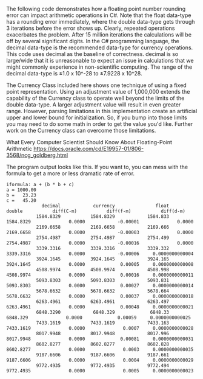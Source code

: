 The following code demonstrates how a floating point number rounding error can
impact arithmetic operations in C#. Note that the float data-type has a rounding
error immediately, where the double data-type gets through 3 iterations before
the error shows up. Clearly, repeated operations exacerbates the problem. After
15 million iterations the calculations will be off by several significant digits.
In the C# programming language, the decimal data-type is the recommended data-type
for currency operations. This code uses decimal as the baseline of correctness.
decimal is so large/wide that it is unreasonable to expect an issue in calculations
that we might commonly experience in non-scientific computing. The range of the
decimal data-type is ±1.0 x 10^-28 to ±7.9228 x 10^28. 

The Currency Class included here shows one technique of using a fixed point 
representation. Using an adjustment value of 1,000,000 extends the capability of
the Currency class to operate well beyond the limits of the double data-type.
A larger adjustment value will result in even greater range. However, parsing 
limitations in this implementation create an artificial upper and lower bound
for initialization. So, if you bump into those limits you may need to do some
math in order to get the value you'd like. Further work on the Currency class can overcome those limitations.
  
What Every Computer Scientist Should Know About Floating-Point Arithmetic
https://docs.oracle.com/cd/E19957-01/806-3568/ncg_goldberg.html

The program output looks like this. If you want to, you can mess with the formula to get a more or less dramatic rate of error.
```
iformula: a + (b * b + c)
a = 1000.00
b =   23.23
c =   45.20
             decimal            currency               float              double           diff(C-m)           diff(f-m)           diff(d-m)
           1584.8329           1584.8329            1584.833           1584.8329              0.0000            -0.00001              0.0000
           2169.6658           2169.6658            2169.666           2169.6658              0.0000            -0.00003              0.0000
           2754.4987           2754.4987            2754.499           2754.4987              0.0000            -0.00016              0.0000
           3339.3316           3339.3316            3339.332           3339.3316              0.0000            -0.00006     0.0000000000004
           3924.1645           3924.1645            3924.165           3924.1645              0.0000             0.00005     0.0000000000008
           4508.9974           4508.9974            4508.998           4508.9974              0.0000             0.00016     0.0000000000011
           5093.8303           5093.8303            5093.831           5093.8303              0.0000             0.00027     0.0000000000014
           5678.6632           5678.6632            5678.664           5678.6632              0.0000             0.00037     0.0000000000018
           6263.4961           6263.4961            6263.497           6263.4961              0.0000             0.00048     0.0000000000021
           6848.3290            6848.329             6848.33            6848.329              0.0000             0.00059     0.0000000000025
           7433.1619           7433.1619            7433.163           7433.1619              0.0000              0.0007     0.0000000000028
           8017.9948           8017.9948            8017.996           8017.9948              0.0000             0.00081     0.0000000000031
           8602.8277           8602.8277            8602.828           8602.8277              0.0000              0.0003     0.0000000000035
           9187.6606           9187.6606            9187.661           9187.6606              0.0000              0.0004     0.0000000000029
           9772.4935           9772.4935            9772.494           9772.4935              0.0000              0.0005     0.0000000000023
```

